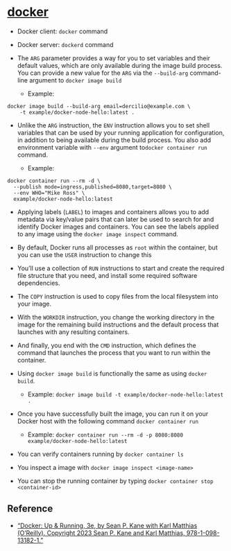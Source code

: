 # [docker](https://docs.docker.com)

- Docker client: `docker` command

- Docker server: `dockerd` command

- The `ARG` parameter provides a way for you to set variables and their default values, which are only available during the image build process. You can provide a new value for the `ARG` via the `--build-arg` command-line argument to `docker image build`

  - Example:

```fish
docker image build --build-arg email=dercilio@example.com \
    -t example/docker-node-hello:latest .
```

- Unlike the `ARG` instruction, the `ENV` instruction allows you to set shell variables that can be used by your running application for configuration, in addition to being available during the build process. You also add environment variable with `--env` argument to`docker container run` command.

  - Example:

```fish
docker container run --rm -d \
  --publish mode=ingress,published=8080,target=8080 \
  --env WHO="Mike Ross" \
  example/docker-node-hello:latest
```

- Applying labels (`LABEL`) to images and containers allows you to add metadata via key/value pairs that can later be used to search for and identify Docker images and containers. You can see the labels applied to any image using the `docker image inspect` command.

- By default, Docker runs all processes as `root` within the container, but you can use the `USER` instruction to change this

- You’ll use a collection of `RUN` instructions to start and create the required file structure that you need, and install some required software dependencies.

- The `COPY` instruction is used to copy files from the local filesystem into your image.

- With the `WORKDIR` instruction, you change the working directory in the image for the remaining build instructions and the default process that launches with any resulting containers.

- And finally, you end with the `CMD` instruction, which defines the command that launches the process that you want to run within the container.

- Using `docker image build` is functionally the same as using `docker build`.

  - Example: `docker image build -t example/docker-node-hello:latest .`

- Once you have successfully built the image, you can run it on your Docker host with the following command `docker container run`

  - Example: `docker container run --rm -d -p 8080:8080 example/docker-node-hello:latest`

- You can verify containers running by `docker container ls`

- You inspect a image with `docker image inspect <image-name>`

- You can stop the running container by typing `docker container stop <container-id>`

## Reference

- [“Docker: Up & Running, 3e, by Sean P. Kane with Karl Matthias (O’Reilly). Copyright 2023 Sean P. Kane and Karl Matthias, 978-1-098-13182-1.”](https://learning.oreilly.com/library/view/docker-up/9781098131814/)
